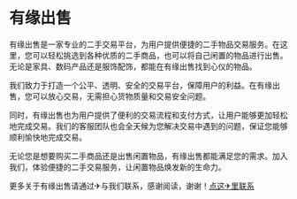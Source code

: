 # 有缘出售

有缘出售是一家专业的二手交易平台，为用户提供便捷的二手物品交易服务。在这里，您可以轻松挑选到各种优质的二手商品，也可以将自己闲置的物品进行出售。无论是家具、数码产品还是服饰配饰，都能在有缘出售找到心仪的物品。

我们致力于打造一个公平、透明、安全的交易平台，保障用户的利益。在有缘出售，您可以放心交易，无需担心货物质量和交易安全问题。

同时，有缘出售也为用户提供了便利的交易流程和支付方式，让用户能够更加轻松地完成交易。我们的客服团队也会全天候为您解决交易中遇到的问题，保证您能够顺利愉快地完成交易。

无论您是想要购买二手商品还是出售闲置物品，有缘出售都能满足您的需求。加入我们，体验便捷的二手交易服务，让闲置物品焕发新的生命力。

更多关于有缘出售请通过✈与我们联系，感谢阅读，谢谢！[点这✈里联系](https://b.k02.cc)